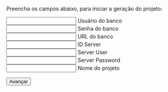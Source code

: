 <link rel="stylesheet" href="https://fonts.googleapis.com/icon?family=Material+Icons">
<link rel="stylesheet" href="https://code.getmdl.io/1.3.0/material.indigo-pink.min.css">
<script defer src="https://code.getmdl.io/1.3.0/material.min.js"></script>
<link rel="stylesheet" href="http://fonts.googleapis.com/css?family=Roboto:100,300,400,500,700" type="text/css">
<link href="https://fonts.googleapis.com/css?family=Alegreya+Sans" rel="stylesheet" type="text/css">
<form action="#">
  <p>Preencha os campos abaixo, para iniciar a geração do projeto:</p>
    <div class="mdl-textfield mdl-js-textfield mdl-textfield--floating-label">
    <input class="mdl-textfield__input" type="text" id="sample1">
    <label class="mdl-textfield__label" for="sample1">Usuário do banco</label>
    </div>
      <div class="mdl-textfield mdl-js-textfield mdl-textfield--floating-label">
    <input class="mdl-textfield__input" type="text" id="sample2">
    <label class="mdl-textfield__label" for="sample2">Senha do banco</label>
    </div>
      <div class="mdl-textfield mdl-js-textfield mdl-textfield--floating-label">
    <input class="mdl-textfield__input" type="text" id="sample3">
    <label class="mdl-textfield__label" for="sample3">URL do banco</label>
    </div>
      <div class="mdl-textfield mdl-js-textfield mdl-textfield--floating-label">
    <input class="mdl-textfield__input" type="text" id="sample4">
    <label class="mdl-textfield__label" for="sample4">ID Server</label>
    </div>
      <div class="mdl-textfield mdl-js-textfield mdl-textfield--floating-label">
    <input class="mdl-textfield__input" type="text" id="sample5">
    <label class="mdl-textfield__label" for="sample5">Server User</label>
    </div>
      <div class="mdl-textfield mdl-js-textfield mdl-textfield--floating-label">
    <input class="mdl-textfield__input" type="text" id="sample6">
    <label class="mdl-textfield__label" for="sample6">Server Password</label>
    </div>
      <div class="mdl-textfield mdl-js-textfield mdl-textfield--floating-label">
    <input class="mdl-textfield__input" type="text" id="sample7">
    <label class="mdl-textfield__label" for="sample7">Nome do projeto</label>
    </div>
</form>

<button onclick="window.location='/wiki/Tecnologia/';" class="mdl-button mdl-js-button mdl-button--raised mdl-button--colored">
     Avançar
</button>